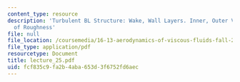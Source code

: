 ```yaml
---
content_type: resource
description: 'Turbulent BL Structure: Wake, Wall Layers. Inner, Outer Variables. Effects
  of Roughness'
file: null
file_location: /coursemedia/16-13-aerodynamics-of-viscous-fluids-fall-2003/fcf835c9fa2b4aba653d3f6752fd6aec_lecture_25.pdf
file_type: application/pdf
resourcetype: Document
title: lecture_25.pdf
uid: fcf835c9-fa2b-4aba-653d-3f6752fd6aec
---
```

